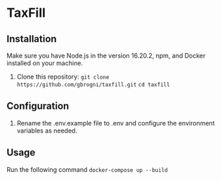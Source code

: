 # TaxFill

## Installation

Make sure you have Node.js in the version 16.20.2, npm, and Docker installed on your machine.

1. Clone this repository:
   `git clone https://github.com/gbrogni/taxfill.git`
   `cd taxfill`

## Configuration

1. Rename the .env.example file to .env and configure the environment variables as needed.

## Usage

Run the following command `docker-compose up --build`